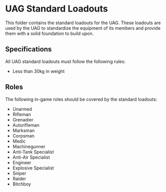 # UAG Standard Loadouts

This folder contains the standard loadouts for the UAG. These loadouts are used by the UAG to standardize the equipment of its members and provide them with a solid foundation to build upon.

## Specifications

All UAG standard loadouts must follow the following rules:

- Less than 30kg in weight

## Roles

The following in-game roles should be covered by the standard loadouts:

- Unarmed
- Rifleman
- Grenadier
- Autorifleman
- Marksman
- Corpsman
- Medic
- Machinegunner
- Anti-Tank Specialist
- Anti-Air Specialist
- Engineer
- Explosive Specialist
- Sniper
- Raider
- Bitchboy
